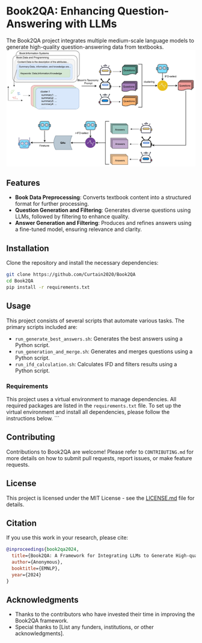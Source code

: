 # Book2QA: Enhancing Question-Answering with LLMs

The Book2QA project integrates multiple medium-scale language models to generate high-quality question-answering data from textbooks.
![Figure 1](./image/fingure1.png)

## Features

- **Book Data Preprocessing**: Converts textbook content into a structured format for further processing.
- **Question Generation and Filtering**: Generates diverse questions using LLMs, followed by filtering to enhance quality.
- **Answer Generation and Filtering**: Produces and refines answers using a fine-tuned model, ensuring relevance and clarity.

## Installation

Clone the repository and install the necessary dependencies:

```bash
git clone https://github.com/Curtain2020/Book2QA
cd Book2QA
pip install -r requirements.txt
```

## Usage

This project consists of several scripts that automate various tasks. The primary scripts included are:

- `run_generate_best_answers.sh`: Generates the best answers using a Python script.
- `run_generation_and_merge.sh`: Generates and merges questions using a Python script.
- `run_ifd_calculation.sh`: Calculates IFD and filters results using a Python script.

### Requirements

This project uses a virtual environment to manage dependencies. All required packages are listed in the `requirements.txt` file. To set up the virtual environment and install all dependencies, please follow the instructions below.
    ```

## Contributing

Contributions to Book2QA are welcome! Please refer to `CONTRIBUTING.md` for more details on how to submit pull requests, report issues, or make feature requests.

## License

This project is licensed under the MIT License - see the [LICENSE.md](LICENSE.md) file for details.

## Citation

If you use this work in your research, please cite:

```bibtex
@inproceedings{book2qa2024,
  title={Book2QA: A Framework for Integrating LLMs to Generate High-quality QA Data from Textbooks},
  author={Anonymous},
  booktitle={EMNLP},
  year={2024}
}
```

## Acknowledgments

- Thanks to the contributors who have invested their time in improving the Book2QA framework.
- Special thanks to [List any funders, institutions, or other acknowledgments].
